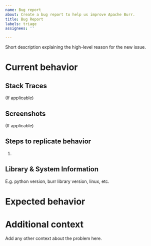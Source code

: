 ```yaml
---
name: Bug report
about: Create a bug report to help us improve Apache Burr.
title: Bug Report
labels: triage
assignees: ''

---
```


Short description explaining the high-level reason for the new issue.

# Current behavior


## Stack Traces
(If applicable)

## Screenshots
(If applicable)


## Steps to replicate behavior
1.

## Library & System Information
E.g. python version, burr library version, linux, etc.


# Expected behavior


# Additional context
Add any other context about the problem here.
